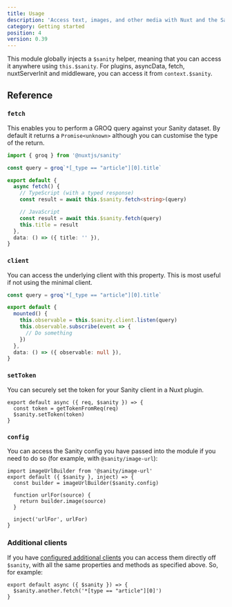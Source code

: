 ```yaml
---
title: Usage
description: 'Access text, images, and other media with Nuxt and the Sanity headless CMS.'
category: Getting started
position: 4
version: 0.39
---
```


This module globally injects a `$sanity` helper, meaning that you can access it anywhere using `this.$sanity`. For plugins, asyncData, fetch, nuxtServerInit and middleware, you can access it from `context.$sanity`.

## Reference

### `fetch`

This enables you to perform a GROQ query against your Sanity dataset. By default it returns a `Promise<unknown>` although you can customise the type of the return.

```ts
import { groq } from '@nuxtjs/sanity'

const query = groq`*[_type == "article"][0].title`

export default {
  async fetch() {
    // TypeScript (with a typed response)
    const result = await this.$sanity.fetch<string>(query)

    // JavaScript
    const result = await this.$sanity.fetch(query)
    this.title = result
  },
  data: () => ({ title: '' }),
}
```

### `client`

You can access the underlying client with this property. This is most useful if not using the minimal client.

```ts
const query = groq`*[_type == "article"][0].title`

export default {
  mounted() {
    this.observable = this.$sanity.client.listen(query)
    this.observable.subscribe(event => {
      // Do something
    })
  },
  data: () => ({ observable: null }),
}
```

### `setToken`

You can securely set the token for your Sanity client in a Nuxt plugin.

```js{}[plugins/sanity.js]
export default async ({ req, $sanity }) => {
  const token = getTokenFromReq(req)
  $sanity.setToken(token)
}
```

### `config`

You can access the Sanity config you have passed into the module if you need to do so (for example, with `@sanity/image-url`):

```js{}[plugins/sanity.js]
import imageUrlBuilder from '@sanity/image-url'
export default ({ $sanity }, inject) => {
  const builder = imageUrlBuilder($sanity.config)

  function urlFor(source) {
    return builder.image(source)
  }

  inject('urlFor', urlFor)
}
```

### Additional clients

If you have [configured additional clients](/configuration#additionalclients) you can access them directly off `$sanity`, with all the same properties and methods as specified above. So, for example:

```js{}[plugins/fetch.js]
export default async ({ $sanity }) => {
  $sanity.another.fetch('*[type == "article"][0]')
}
```
